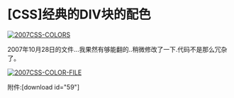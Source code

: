 # [CSS]经典的DIV块的配色

[![2007CSS-COLORS](https://attachment.soulteary.com/2011/06/07/2007CSS-COLORS.jpg "2007CSS-COLORS")](https://attachment.soulteary.com/2011/06/07/2007CSS-COLORS.jpg) 

2007年10月28日的文件...我果然有够能翻的..稍微修改了一下.代码不是那么冗杂了。 

<!-- more -->

[![2007CSS-COLOR-FILE](https://attachment.soulteary.com/2011/06/07/2007CSS-COLOR-FILE.jpg "2007CSS-COLOR-FILE")](https://attachment.soulteary.com/2011/06/07/2007CSS-COLOR-FILE.jpg) 

附件:[download id="59"]

